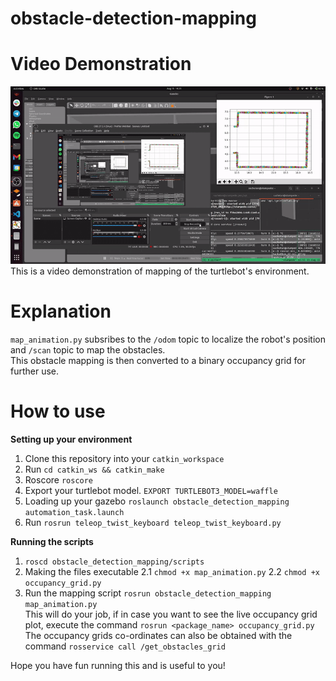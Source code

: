 # obstacle-detection-mapping

# Video Demonstration
![](https://github.com/suchetanrs/obstacle-detection-mapping/blob/main/README-files/animation.gif)<br/>
This is a video demonstration of mapping of the turtlebot's environment.

# Explanation
```map_animation.py``` subsribes to the ```/odom``` topic to localize the robot's position and ```/scan``` topic to map the obstacles. <br/>
This obstacle mapping is then converted to a binary occupancy grid for further use. <br/>

# How to use
__Setting up your environment__
1. Clone this repository into your ```catkin_workspace```
2. Run ```cd catkin_ws && catkin_make```
3. Roscore ```roscore```
4. Export your turtlebot model. ```EXPORT TURTLEBOT3_MODEL=waffle```
5. Loading up your gazebo ```roslaunch obstacle_detection_mapping automation_task.launch```
6. Run ```rosrun teleop_twist_keyboard teleop_twist_keyboard.py```

__Running the scripts__
1. ```roscd obstacle_detection_mapping/scripts```
2. Making the files executable 
  2.1 ```chmod +x map_animation.py```
  2.2 ```chmod +x occupancy_grid.py```
3.  Run the mapping script ```rosrun obstacle_detection_mapping map_animation.py``` <br/>
This will do your job, if in case you want to see the live occupancy grid plot, execute the command ```rosrun <package_name> occupancy_grid.py```<br/>
The occupancy grids co-ordinates can also be obtained with the command ```rosservice call /get_obstacles_grid```

Hope you have fun running this and is useful to you!
